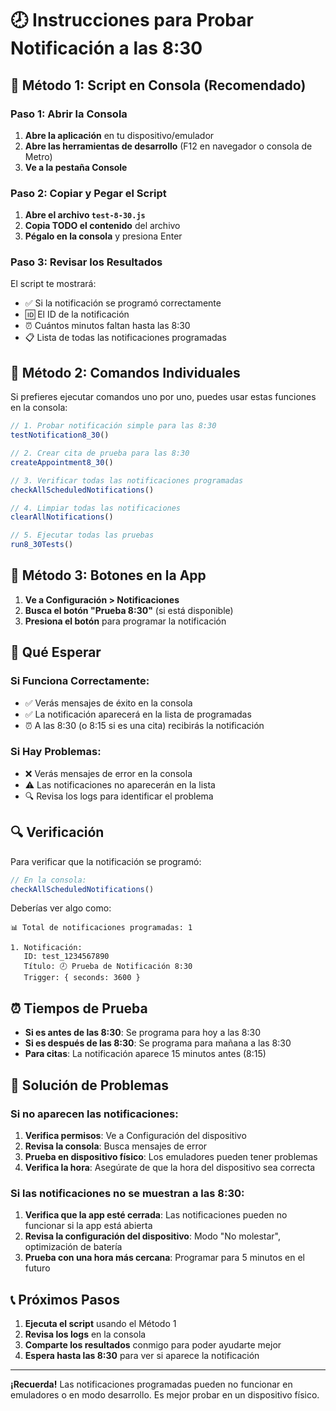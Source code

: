# 🕗 Instrucciones para Probar Notificación a las 8:30

## 🚀 Método 1: Script en Consola (Recomendado)

### Paso 1: Abrir la Consola
1. **Abre la aplicación** en tu dispositivo/emulador
2. **Abre las herramientas de desarrollo** (F12 en navegador o consola de Metro)
3. **Ve a la pestaña Console**

### Paso 2: Copiar y Pegar el Script
1. **Abre el archivo `test-8-30.js`**
2. **Copia TODO el contenido** del archivo
3. **Pégalo en la consola** y presiona Enter

### Paso 3: Revisar los Resultados
El script te mostrará:
- ✅ Si la notificación se programó correctamente
- 🆔 El ID de la notificación
- ⏰ Cuántos minutos faltan hasta las 8:30
- 📋 Lista de todas las notificaciones programadas

## 🔧 Método 2: Comandos Individuales

Si prefieres ejecutar comandos uno por uno, puedes usar estas funciones en la consola:

```javascript
// 1. Probar notificación simple para las 8:30
testNotification8_30()

// 2. Crear cita de prueba para las 8:30
createAppointment8_30()

// 3. Verificar todas las notificaciones programadas
checkAllScheduledNotifications()

// 4. Limpiar todas las notificaciones
clearAllNotifications()

// 5. Ejecutar todas las pruebas
run8_30Tests()
```

## 📱 Método 3: Botones en la App

1. **Ve a Configuración > Notificaciones**
2. **Busca el botón "Prueba 8:30"** (si está disponible)
3. **Presiona el botón** para programar la notificación

## 🎯 Qué Esperar

### Si Funciona Correctamente:
- ✅ Verás mensajes de éxito en la consola
- ✅ La notificación aparecerá en la lista de programadas
- ⏰ A las 8:30 (o 8:15 si es una cita) recibirás la notificación

### Si Hay Problemas:
- ❌ Verás mensajes de error en la consola
- ⚠️ Las notificaciones no aparecerán en la lista
- 🔍 Revisa los logs para identificar el problema

## 🔍 Verificación

Para verificar que la notificación se programó:

```javascript
// En la consola:
checkAllScheduledNotifications()
```

Deberías ver algo como:
```
📊 Total de notificaciones programadas: 1

1. Notificación:
   ID: test_1234567890
   Título: 🕗 Prueba de Notificación 8:30
   Trigger: { seconds: 3600 }
```

## ⏰ Tiempos de Prueba

- **Si es antes de las 8:30**: Se programa para hoy a las 8:30
- **Si es después de las 8:30**: Se programa para mañana a las 8:30
- **Para citas**: La notificación aparece 15 minutos antes (8:15)

## 🚨 Solución de Problemas

### Si no aparecen las notificaciones:
1. **Verifica permisos**: Ve a Configuración del dispositivo
2. **Revisa la consola**: Busca mensajes de error
3. **Prueba en dispositivo físico**: Los emuladores pueden tener problemas
4. **Verifica la hora**: Asegúrate de que la hora del dispositivo sea correcta

### Si las notificaciones no se muestran a las 8:30:
1. **Verifica que la app esté cerrada**: Las notificaciones pueden no funcionar si la app está abierta
2. **Revisa la configuración del dispositivo**: Modo "No molestar", optimización de batería
3. **Prueba con una hora más cercana**: Programar para 5 minutos en el futuro

## 📞 Próximos Pasos

1. **Ejecuta el script** usando el Método 1
2. **Revisa los logs** en la consola
3. **Comparte los resultados** conmigo para poder ayudarte mejor
4. **Espera hasta las 8:30** para ver si aparece la notificación

---

**¡Recuerda!** Las notificaciones programadas pueden no funcionar en emuladores o en modo desarrollo. Es mejor probar en un dispositivo físico.

